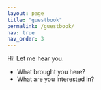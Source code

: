 ```yaml
---
layout: page
title: "guestbook"
permalink: /guestbook/
nav: true
nav_order: 3
---
```


Hi! Let me hear you.
- What brought you here?
- What are you interested in?

<div id="cusdis_thread"
  data-host="https://cusdis.com"
  data-app-id="8078c3c4-79fa-4472-b28f-3223b40b60f9"
  data-page-id="{{ PAGE_ID }}"
  data-page-url="{{ PAGE_URL }}"
  data-page-title="{{ PAGE_TITLE }}"
></div>
<script async defer src="https://cusdis.com/js/cusdis.es.js"></script>

<script>
  // 다크모드 자동 연동(사이트에 다크모드가 있다면)
  const setCusdisTheme = () => {
    const prefersDark = window.matchMedia('(prefers-color-scheme: dark)').matches;
    window.CUSDIS && window.CUSDIS.setTheme(prefersDark ? 'dark' : 'light');
  };
  setCusdisTheme();
  window.matchMedia('(prefers-color-scheme: dark)').addEventListener('change', setCusdisTheme);
</script>



